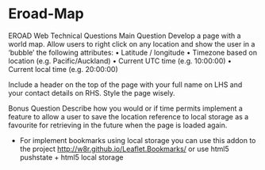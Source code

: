 # Eroad-Map

EROAD Web Technical Questions
Main Question
Develop a page with a world map. 
Allow users to right click on any location and show the user in a ‘bubble’ the following attributes:
	•	Latitude / longitude
	•	Timezone based on location (e.g. Pacific/Auckland)
	•	Current UTC time (e.g. 10:00:00)
	•	Current local time (e.g. 20:00:00)

Include a header on the top of the page with your full name on LHS and your contact details on RHS.
Style the page wisely.

Bonus Question
Describe how you would or if time permits implement a feature to allow a user to save the location reference to local storage as a favourite for retrieving in the future when the page is loaded again.

 - For implement bookmarks using local storage you can use this addon to the project http://w8r.github.io/Leaflet.Bookmarks/
 or use html5 pushstate + html5 local storage


